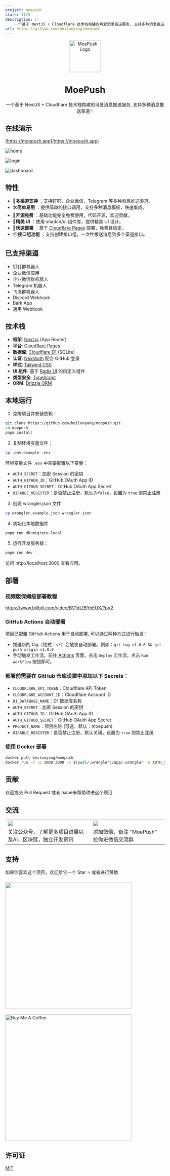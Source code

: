 ```yaml
---
project: moepush
stars: 1125
description: |-
    一个基于 NextJS + Cloudflare 技术栈构建的可爱消息推送服务, 支持多种消息推送渠道✨
url: https://github.com/beilunyang/moepush
---
```


<p align="center">
  <img src="public/moe_logo.png" alt="MoePush Logo" width="100" height="100">
  <h1 align="center">MoePush</h1>
</p>

<p align="center">
  一个基于 NextJS + Cloudflare 技术栈构建的可爱消息推送服务, 支持多种消息推送渠道✨
</p>

## 在线演示

[https://moepush.app](https://moepush.app)

![home](https://pic.otaku.ren/20250221/AQAD5b8xG9vVwFV-.jpg)

![login](https://pic.otaku.ren/20250221/AQAD678xG9vVwFV-.jpg)

![dashboard](https://pic.otaku.ren/20250221/AQAD7b8xG9vVwFV-.jpg)

## 特性

- 📡**多渠道支持** ：支持钉钉、企业微信、Telegram 等多种消息推送渠道。
- 🛠️**简单易用** ：提供简单的接口调用，支持多种消息模板，快速集成。
- 💖**开源免费** ：基础功能完全免费使用，代码开源，欢迎贡献。
- 🎨**精美 UI** ：使用 shadcn/ui 组件库，提供精美 UI 设计。
- 🚀**快速部署** ：基于 [Cloudflare Pages](https://pages.cloudflare.com/) 部署，免费且稳定。
- 📦**接口组功能** ：支持创建接口组，一次性推送消息到多个渠道接口。

## 已支持渠道

- 钉钉群机器人
- 企业微信应用
- 企业微信群机器人
- Telegram 机器人
- 飞书群机器人
- Discord Webhook
- Bark App
- 通用 Webhook

## 技术栈
- **框架**: [Next.js](https://nextjs.org/) (App Router)
- **平台**: [Cloudflare Pages](https://pages.cloudflare.com/)
- **数据库**: [Cloudflare D1](https://developers.cloudflare.com/d1/) (SQLite)
- **认证**: [NextAuth](https://authjs.dev/getting-started/installation?framework=Next.js) 配合 GitHub 登录
- **样式**: [Tailwind CSS](https://tailwindcss.com/)
- **UI 组件**: 基于 [Radix UI](https://www.radix-ui.com/) 的自定义组件
- **类型安全**: [TypeScript](https://www.typescriptlang.org/)
- **ORM**: [Drizzle ORM](https://orm.drizzle.team/)

## 本地运行

1. 克隆项目并安装依赖：

```bash
git clone https://github.com/beilunyang/moepush.git
cd moepush
pnpm install
```

2. 复制环境变量文件：

```bash
cp .env.example .env
```

环境变量文件 `.env` 中需要配置以下变量：

- `AUTH_SECRET`：加密 Session 的密钥
- `AUTH_GITHUB_ID`：GitHub OAuth App ID
- `AUTH_GITHUB_SECRET`：GitHub OAuth App Secret
- `DISABLE_REGISTER`：是否禁止注册，默认为`false`，设置为 `true` 则禁止注册

3. 创建 wrangler.json 文件
```bash
cp wrangler.example.json wrangler.json
```

4. 初始化本地数据库
```bash
pnpm run db:migrate-local
```

5. 运行开发服务器：

```bash
pnpm run dev
```

访问 http://localhost:3000 查看应用。

## 部署

### 视频版保姆级部署教程
https://www.bilibili.com/video/BV1dtZBYnEUX/?p=2

### GitHub Actions 自动部署

项目已配置 GitHub Actions 用于自动部署, 可以通过两种方式进行触发：

- 推送新的 tag（格式：`v*`）会触发自动部署。例如：`git tag v1.0.0 && git push origin v1.0.0`
- 手动触发工作流。前往 [Actions](https://github.com/beilunyang/moepush/actions) 页面，点击 `Deploy` 工作流，点击 `Run workflow` 按钮即可。

### 部署前需要在 GitHub 仓库设置中添加以下 Secrets：
- `CLOUDFLARE_API_TOKEN`：Cloudflare API Token
- `CLOUDFLARE_ACCOUNT_ID`：Cloudflare Account ID
- `D1_DATABASE_NAME`：D1 数据库名称
- `AUTH_SECRET`：加密 Session 的密钥
- `AUTH_GITHUB_ID`：GitHub OAuth App ID
- `AUTH_GITHUB_SECRET`：GitHub OAuth App Secret
- `PROJECT_NAME`：项目名称 (可选，默认：moepush)
- `DISABLE_REGISTER`：是否禁止注册，默认关闭，设置为 `true` 则禁止注册

### 使用 Docker 部署

```bash
docker pull beilunyang/moepush
docker run -d -p 3000:3000 -v $(pwd)/.wrangler:/app/.wrangler -e AUTH_SECRET=<你的AUTH_SECRET> -e AUTH_GITHUB_ID=<你的AUTH_GITHUB_ID> -e AUTH_GITHUB_SECRET=<你的AUTH_GITHUB_SECRET> moepush
```

## 贡献

欢迎提交 Pull Request 或者 Issue来帮助改进这个项目

## 交流
<table>
  <tr style="max-width: 360px">
    <td>
      <img src="https://pic.otaku.ren/20250309/AQADAcQxGxQjaVZ-.jpg" />
    </td>
    <td>
      <img src="https://pic.otaku.ren/20250309/AQADCMQxGxQjaVZ-.jpg" />
    </td>
  </tr>
  <tr style="max-width: 360px">
    <td>
      关注公众号，了解更多项目进展以及AI，区块链，独立开发资讯
    </td>
    <td>
      添加微信，备注 "MoePush" 拉你进微信交流群
    </td>
  </tr>
</table>

## 支持

如果你喜欢这个项目，欢迎给它一个 Star ⭐️
或者进行赞助
<br />
<br />
<img src="https://pic.otaku.ren/20240212/AQADPrgxGwoIWFZ-.jpg" style="width: 400px;"/>
<br />
<br />
<a href="https://www.buymeacoffee.com/beilunyang" target="_blank"><img src="https://cdn.buymeacoffee.com/buttons/v2/default-blue.png" alt="Buy Me A Coffee" style="width: 400px;" ></a>

## 许可证

[MIT](LICENSE)

